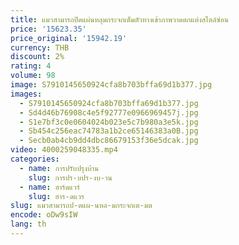 ```yaml
---
title: แมวสามารถปิดแผ่นหลุมกระจกเต็มตัวทางเข้าภาพวาดตกแต่งสไตล์ซ่อน
price: '15623.35'
price_original: '15942.19'
currency: THB
discount: 2%
rating: 4
volume: 98
image: S7910145650924cfa8b703bffa69d1b377.jpg
images:
  - S7910145650924cfa8b703bffa69d1b377.jpg
  - Sd4d46b76908c4e5f92777e0966969457j.jpg
  - S1e7bf3c0e0604024b023e5c7b980a3e5k.jpg
  - Sb454c256eac74783a1b2ce65146383a0B.jpg
  - Secb0ab4cb9dd4dbc86679153f36e5dcak.jpg
video: 4000259048335.mp4
categories:
  - name: การปรับปรุงบ้าน
    slug: การปร-บปร-งบ-าน
  - name: ฮาร์ดแวร์
    slug: ฮาร-ดแวร
slug: แมวสามารถป-ดแผ-นหล-มกระจกเต-มต
encode: oDw9sIW
lang: th
---
```

  